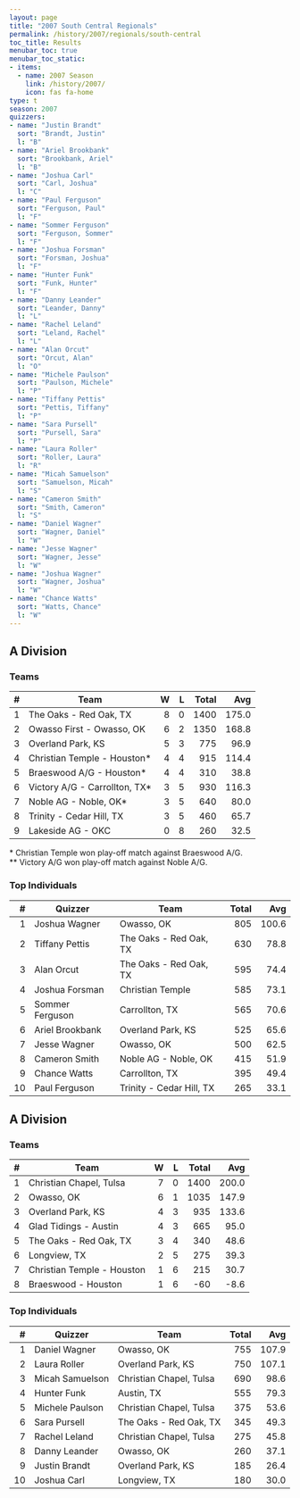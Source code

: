 ```yaml
---
layout: page
title: "2007 South Central Regionals"
permalink: /history/2007/regionals/south-central
toc_title: Results
menubar_toc: true
menubar_toc_static:
- items:
  - name: 2007 Season
    link: /history/2007/
    icon: fas fa-home
type: t
season: 2007
quizzers:
- name: "Justin Brandt"
  sort: "Brandt, Justin"
  l: "B"
- name: "Ariel Brookbank"
  sort: "Brookbank, Ariel"
  l: "B"
- name: "Joshua Carl"
  sort: "Carl, Joshua"
  l: "C"
- name: "Paul Ferguson"
  sort: "Ferguson, Paul"
  l: "F"
- name: "Sommer Ferguson"
  sort: "Ferguson, Sommer"
  l: "F"
- name: "Joshua Forsman"
  sort: "Forsman, Joshua"
  l: "F"
- name: "Hunter Funk"
  sort: "Funk, Hunter"
  l: "F"
- name: "Danny Leander"
  sort: "Leander, Danny"
  l: "L"
- name: "Rachel Leland"
  sort: "Leland, Rachel"
  l: "L"
- name: "Alan Orcut"
  sort: "Orcut, Alan"
  l: "O"
- name: "Michele Paulson"
  sort: "Paulson, Michele"
  l: "P"
- name: "Tiffany Pettis"
  sort: "Pettis, Tiffany"
  l: "P"
- name: "Sara Pursell"
  sort: "Pursell, Sara"
  l: "P"
- name: "Laura Roller"
  sort: "Roller, Laura"
  l: "R"
- name: "Micah Samuelson"
  sort: "Samuelson, Micah"
  l: "S"
- name: "Cameron Smith"
  sort: "Smith, Cameron"
  l: "S"
- name: "Daniel Wagner"
  sort: "Wagner, Daniel"
  l: "W"
- name: "Jesse Wagner"
  sort: "Wagner, Jesse"
  l: "W"
- name: "Joshua Wagner"
  sort: "Wagner, Joshua"
  l: "W"
- name: "Chance Watts"
  sort: "Watts, Chance"
  l: "W"
---
```


## A Division

### Teams

|    # | Team                          |    W |    L | Total |   Avg |
| ---: | ----------------------------- | ---: | ---: | ----: | ----: |
|    1 | The Oaks - Red Oak, TX        |    8 |    0 |  1400 | 175.0 |
|    2 | Owasso First - Owasso, OK     |    6 |    2 |  1350 | 168.8 |
|    3 | Overland Park, KS             |    5 |    3 |   775 |  96.9 |
|    4 | Christian Temple - Houston*   |    4 |    4 |   915 | 114.4 |
|    5 | Braeswood A/G - Houston*      |    4 |    4 |   310 |  38.8 |
|    6 | Victory A/G - Carrollton, TX* |    3 |    5 |   930 | 116.3 |
|    7 | Noble AG - Noble, OK*         |    3 |    5 |   640 |  80.0 |
|    8 | Trinity - Cedar Hill, TX      |    3 |    5 |   460 |  65.7 |
|    9 | Lakeside AG - OKC             |    0 |    8 |   260 |  32.5 |

\* Christian Temple won play-off match against Braeswood A/G.\
\*\* Victory A/G won play-off match against Noble A/G.

### Top Individuals

|    # | Quizzer         | Team                     | Total |   Avg |
| ---: | --------------- | ------------------------ | ----: | ----: |
|    1 | Joshua Wagner   | Owasso, OK               |   805 | 100.6 |
|    2 | Tiffany Pettis  | The Oaks - Red Oak, TX   |   630 |  78.8 |
|    3 | Alan Orcut      | The Oaks - Red Oak, TX   |   595 |  74.4 |
|    4 | Joshua Forsman  | Christian Temple         |   585 |  73.1 |
|    5 | Sommer Ferguson | Carrollton, TX           |   565 |  70.6 |
|    6 | Ariel Brookbank | Overland Park, KS        |   525 |  65.6 |
|    7 | Jesse Wagner    | Owasso, OK               |   500 |  62.5 |
|    8 | Cameron Smith   | Noble AG - Noble, OK     |   415 |  51.9 |
|    9 | Chance Watts    | Carrollton, TX           |   395 |  49.4 |
|   10 | Paul Ferguson   | Trinity - Cedar Hill, TX |   265 |  33.1 |

## A Division

### Teams

|    # | Team                       |    W |    L | Total |   Avg |
| ---: | -------------------------- | ---: | ---: | ----: | ----: |
|    1 | Christian Chapel, Tulsa    |    7 |    0 |  1400 | 200.0 |
|    2 | Owasso, OK                 |    6 |    1 |  1035 | 147.9 |
|    3 | Overland Park, KS          |    4 |    3 |   935 | 133.6 |
|    4 | Glad Tidings - Austin      |    4 |    3 |   665 |  95.0 |
|    5 | The Oaks - Red Oak, TX     |    3 |    4 |   340 |  48.6 |
|    6 | Longview, TX               |    2 |    5 |   275 |  39.3 |
|    7 | Christian Temple - Houston |    1 |    6 |   215 |  30.7 |
|    8 | Braeswood - Houston        |    1 |    6 |   -60 |  -8.6 |

### Top Individuals

|    # | Quizzer         | Team                    | Total |   Avg |
| ---: | --------------- | ----------------------- | ----: | ----: |
|    1 | Daniel Wagner   | Owasso, OK              |   755 | 107.9 |
|    2 | Laura Roller    | Overland Park, KS       |   750 | 107.1 |
|    3 | Micah Samuelson | Christian Chapel, Tulsa |   690 |  98.6 |
|    4 | Hunter Funk     | Austin, TX              |   555 |  79.3 |
|    5 | Michele Paulson | Christian Chapel, Tulsa |   375 |  53.6 |
|    6 | Sara Pursell    | The Oaks - Red Oak, TX  |   345 |  49.3 |
|    7 | Rachel Leland   | Christian Chapel, Tulsa |   275 |  45.8 |
|    8 | Danny Leander   | Owasso, OK              |   260 |  37.1 |
|    9 | Justin Brandt   | Overland Park, KS       |   185 |  26.4 |
|   10 | Joshua Carl     | Longview, TX            |   180 |  30.0 |
